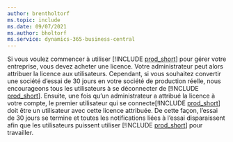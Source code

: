```yaml
---
author: brentholtorf
ms.topic: include
ms.date: 09/07/2021
ms.author: bholtorf
ms.service: dynamics-365-business-central
---
```

Si vous voulez commencer à utiliser [!INCLUDE [prod_short](../includes/prod_short.md)] pour gérer votre entreprise, vous devez acheter une licence. Votre administrateur peut alors attribuer la licence aux utilisateurs. Cependant, si vous souhaitez convertir une société d’essai de 30 jours en votre société de production réelle, nous encourageons tous les utilisateurs à se déconnecter de [!INCLUDE [prod_short](../includes/prod_short.md)]. Ensuite, une fois qu’un administrateur a attribué la licence à votre compte, le premier utilisateur qui se connecte[!INCLUDE [prod_short](../includes/prod_short.md)] doit être un utilisateur avec cette licence attribuée. De cette façon, l’essai de 30 jours se termine et toutes les notifications liées à l’essai disparaissent afin que les utilisateurs puissent utiliser [!INCLUDE [prod_short](../includes/prod_short.md)] pour travailler.

